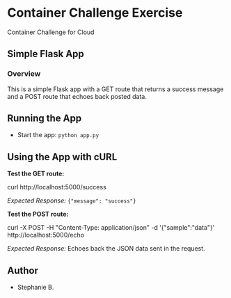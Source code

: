 # Container Challenge Exercise

Container Challenge for Cloud

## Simple Flask App

### Overview

This is a simple Flask app with a GET route that returns a success message and a POST route that echoes back posted data.

## Running the App

- Start the app: `python app.py`

## Using the App with cURL
**Test the GET route:**

curl http://localhost:5000/success

*Expected Response:* `{"message": "success"}`

**Test the POST route:**

curl -X POST -H "Content-Type: application/json" -d '{"sample":"data"}' http://localhost:5000/echo

*Expected Response:* Echoes back the JSON data sent in the request.


## Author
- Stephanie B.
